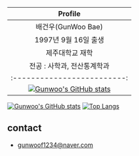 |Profile|
|:-----:|
|배건우(GunWoo Bae)|
|1997년 9월 16일 출생|
|제주대학교 재학|
|전공 : 사학과, 전산통계학과|
:-------------------------:|:-------------------------:
[![Gunwoo's GitHub stats](https://github-readme-stats.vercel.app/api?username=gunwoof)](https://github.com/gunwoof/github-readme-stats) |  [![Top Langs](https://github-readme-stats.vercel.app/api/top-langs/?username=gunwoof)](https://github.com/gunwoof/github-readme-stats)
[![Gunwoo's GitHub stats](https://github-readme-stats.vercel.app/api?username=gunwoof)](https://github.com/gunwoof/github-readme-stats)
[![Top Langs](https://github-readme-stats.vercel.app/api/top-langs/?username=gunwoof)](https://github.com/gunwoof/github-readme-stats)
## contact 

- gunwoof1234@naver.com


<!--
**gunwoof/gunwoof** is a ✨ _special_ ✨ repository because its `README.md` (this file) appears on your GitHub profile.

Here are some ideas to get you started:

- 🔭 I’m currently working on ...
- 🌱 I’m currently learning ...
- 👯 I’m looking to collaborate on ...
- 🤔 I’m looking for help with ...
- 💬 Ask me about ...
- 📫 How to reach me: ...
- 😄 Pronouns: ...
- ⚡ Fun fact: ...
-->
